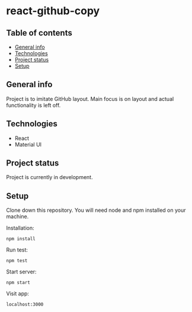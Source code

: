 # react-github-copy

## Table of contents

- [General info](#general-info)
- [Technologies](#technologies)
- [Project status](#project-status)
- [Setup](#setup)

## General info

Project is to imitate GitHub layout. Main focus is on layout and actual functionality is left off.

## Technologies

- React
- Material UI

## Project status

Project is currently in development.

## Setup

Clone down this repository. You will need node and npm installed on your machine.

Installation:

`npm install`

Run test:

`npm test`

Start server:

`npm start`

Visit app:

`localhost:3000`
